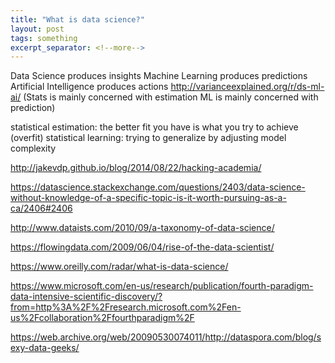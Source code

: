 ```yaml
---
title: "What is data science?"
layout: post
tags: something
excerpt_separator: <!--more-->
---
```

Data Science produces insights
Machine Learning produces predictions
Artificial Intelligence produces actions
http://varianceexplained.org/r/ds-ml-ai/
(Stats is mainly concerned with estimation
ML is mainly concerned with prediction)

statistical estimation: the better fit you have is what you try to achieve (overfit)
statistical learning: trying to generalize by adjusting model complexity


http://jakevdp.github.io/blog/2014/08/22/hacking-academia/

https://datascience.stackexchange.com/questions/2403/data-science-without-knowledge-of-a-specific-topic-is-it-worth-pursuing-as-a-ca/2406#2406

http://www.dataists.com/2010/09/a-taxonomy-of-data-science/

https://flowingdata.com/2009/06/04/rise-of-the-data-scientist/

https://www.oreilly.com/radar/what-is-data-science/

https://www.microsoft.com/en-us/research/publication/fourth-paradigm-data-intensive-scientific-discovery/?from=http%3A%2F%2Fresearch.microsoft.com%2Fen-us%2Fcollaboration%2Ffourthparadigm%2F

https://web.archive.org/web/20090530074011/http://dataspora.com/blog/sexy-data-geeks/

